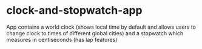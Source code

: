 # clock-and-stopwatch-app
App contains a world clock (shows local time by default and allows users to change clock to times of different global cities) and a stopwatch which measures in centiseconds (has lap features)
